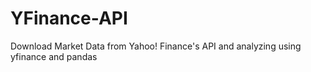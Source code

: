 # YFinance-API
Download Market Data from Yahoo! Finance's API and analyzing using yfinance and pandas

